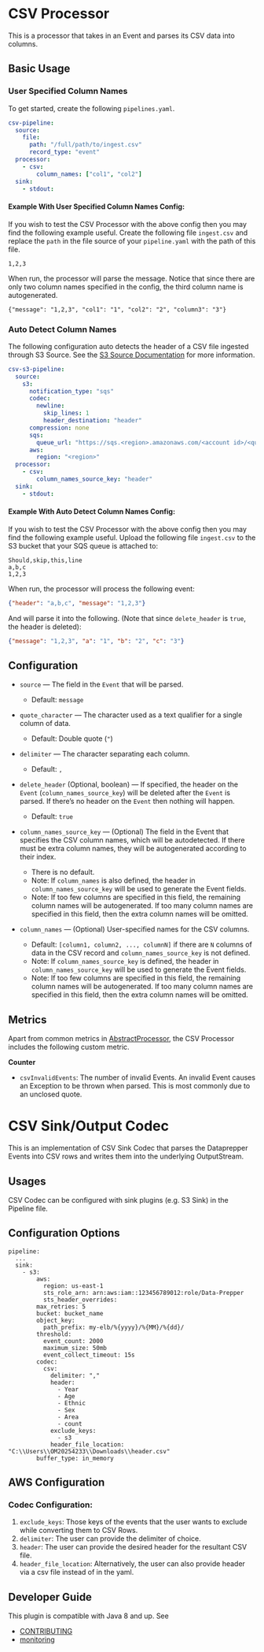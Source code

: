 # CSV Processor
This is a processor that takes in an Event and parses its CSV data into columns.
## Basic Usage
### User Specified Column Names
To get started, create the following `pipelines.yaml`.
```yaml
csv-pipeline:
  source:
    file:
      path: "/full/path/to/ingest.csv"
      record_type: "event"
  processor:
    - csv:
        column_names: ["col1", "col2"]
  sink:
    - stdout:
```
#### Example With User Specified Column Names Config:
If you wish to test the CSV Processor with the above config then you may find the following example useful. Create the following file `ingest.csv` and replace the `path` in the file source of your `pipeline.yaml` with the path of this file.
```
1,2,3
```

When run, the processor will parse the message. Notice that since there are only two column names specified in the config, the third column name is autogenerated.
```
{"message": "1,2,3", "col1": "1", "col2": "2", "column3": "3"}
```
### Auto Detect Column Names
The following configuration auto detects the header of a CSV file ingested through S3 Source. See the [S3 Source Documentation](https://github.com/opensearch-project/data-prepper/tree/main/data-prepper-plugins/s3-source) for more information.
```yaml
csv-s3-pipeline:
  source:
    s3:
      notification_type: "sqs"
      codec:
        newline:
          skip_lines: 1
          header_destination: "header"
      compression: none
      sqs:
        queue_url: "https://sqs.<region>.amazonaws.com/<account id>/<queue name>"
      aws:
        region: "<region>"
  processor:
    - csv:
        column_names_source_key: "header"
  sink:
    - stdout:
```
#### Example With Auto Detect Column Names Config:
If you wish to test the CSV Processor with the above config then you may find the following example useful. Upload the following file `ingest.csv` to the S3 bucket that your SQS queue is attached to:
```
Should,skip,this,line
a,b,c
1,2,3
```
When run, the processor will process the following event:
```json
{"header": "a,b,c", "message": "1,2,3"}
```
And will parse it into the following. (Note that since `delete_header` is `true`, the header is deleted):
```json
{"message": "1,2,3", "a": "1", "b": "2", "c": "3"}
```
## Configuration
* `source` — The field in the `Event` that will be parsed.
  * Default: `message`

* `quote_character` — The character used as a text qualifier for a single column of data.
  * Default: Double quote (`"`)

* `delimiter` — The character separating each column.
  * Default: `,`

* `delete_header` (Optional, boolean) — If specified, the header on the `Event` (`column_names_source_key`) will be deleted after the `Event` is parsed. If there’s no header on the `Event` then nothing will happen.
  * Default: `true`

* `column_names_source_key` — (Optional) The field in the Event that specifies the CSV column names, which will be autodetected. If there must be extra column names, they will be autogenerated according to their index.
  * There is no default.
  * Note: If `column_names` is also defined, the header in `column_names_source_key` will be used to generate the Event fields.
  * Note: If too few columns are specified in this field, the remaining column names will be autogenerated. If too many column names are specified in this field, then the extra column names will be omitted.

* `column_names` — (Optional) User-specified names for the CSV columns.
  * Default: `[column1, column2, ..., columnN]` if there are `N` columns of data in the CSV record and `column_names_source_key` is not defined.
  * Note: If `column_names_source_key` is defined, the header in `column_names_source_key` will be used to generate the Event fields.
  * Note: If too few columns are specified in this field, the remaining column names will be autogenerated. If too many column names are specified in this field, then the extra column names will be omitted.

## Metrics

Apart from common metrics in [AbstractProcessor](https://github.com/opensearch-project/data-prepper/blob/main/data-prepper-api/src/main/java/org/opensearch/dataprepper/model/processor/AbstractProcessor.java), the CSV Processor includes the following custom metric.

**Counter**

* `csvInvalidEvents`: The number of invalid Events. An invalid Event causes an Exception to be thrown when parsed. This is most commonly due to an unclosed quote. 

# CSV Sink/Output Codec

This is an implementation of CSV Sink Codec that parses the Dataprepper Events into CSV rows and writes them into the underlying OutputStream.

## Usages

CSV Codec can be configured with sink plugins (e.g. S3 Sink) in the Pipeline file.

## Configuration Options

```
pipeline:
  ...
  sink:
    - s3:
        aws:
          region: us-east-1
          sts_role_arn: arn:aws:iam::123456789012:role/Data-Prepper
          sts_header_overrides:
        max_retries: 5
        bucket: bucket_name
        object_key:
          path_prefix: my-elb/%{yyyy}/%{MM}/%{dd}/
        threshold:
          event_count: 2000
          maximum_size: 50mb
          event_collect_timeout: 15s
        codec:
          csv:
            delimiter: ","
            header:
              - Year
              - Age
              - Ethnic
              - Sex
              - Area
              - count
            exclude_keys:
              - s3
            header_file_location: "C:\\Users\\OM20254233\\Downloads\\header.csv"
        buffer_type: in_memory
```

## AWS Configuration

### Codec Configuration:

1) `exclude_keys`: Those keys of the events that the user wants to exclude while converting them to CSV Rows.
2) `delimiter`: The user can provide the delimiter of choice.
3) `header`: The user can provide the desired header for the resultant CSV file.
4) `header_file_location`: Alternatively, the user can also provide header via a csv file instead of in the yaml.

## Developer Guide
This plugin is compatible with Java 8 and up. See
- [CONTRIBUTING](https://github.com/opensearch-project/data-prepper/blob/main/CONTRIBUTING.md)
- [monitoring](https://github.com/opensearch-project/data-prepper/blob/main/docs/monitoring.md)
